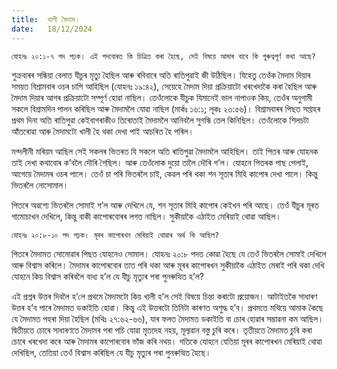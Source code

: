 ```yaml
---
title:  খালী মৈদাম।
date:   18/12/2024
---
```


`যোহনঃ ২০:১-৭ পদ পঢ়ক। এই পদবোৰত কি চিত্ৰিত কৰা হৈছে, সেই বিষয়ে আমাৰ বাবে কি গুৰুত্বপূৰ্ণ কথা আছে?`

শুক্ৰবাৰৰ সন্ধিয়া বেলাত যীচুৰ মৃত্যু হৈছিল আৰু ৰবিবাৰে অতি ৰাতিপুৱাই জী উঠিছিল। যিহেতু তেওঁক মৈদাম দিয়াৰ সময়ত বিশ্ৰামবাৰ ওচৰ চাপি আহিছিল (যোহনঃ ১৯:৪২), সেয়েহে মৈদাম দিয়া প্ৰক্ৰিয়াটো খৰখেদাকৈ কৰা হৈছিল আৰু মৈদাম দিয়াৰ আগৰ প্ৰক্ৰিয়াটো সম্পূৰ্ণ হোৱা নাছিল। তেওঁলোকে যীচুক যিমানেই ভাল নাপাওক কিয়, তেওঁৰ অনুগামী সকলে বিশ্ৰামদিন পালন কৰিছিল আৰু মৈদামলৈ যোৱা নাছিল (মাৰ্কঃ ১৬:১; লূকঃ ২৩:৫৬)। বিশ্ৰামবাৰৰ পিছত সপ্তাহৰ প্ৰথম দিনা অতি ৰাতিপুৱা কেইবাগৰাকীও তিৰোতাই মৈদামলৈ আনিবলৈ সুগন্ধি তেল কিনিছিল। তেওঁলোকে শিলচটা আঁতৰোৱা আৰু মৈদামটো খালী হৈ থকা দেখা পাই আচৰিত হৈ পৰিল।

মগ্দলীনী মৰিয়ম আছিল সেই সকলৰ ভিতৰত যি সকলে অতি ৰাতিপুৱা মৈদামলৈ আহিছিল। তাই পিতৰ আৰু যোহনক তাই দেখা কথাবোৰ ক’বলৈ দৌৰি গৈছিল। আৰু তেওঁলোক দুয়ো তালৈ দৌৰি গ’ল। যোহনে পিতৰক পাছ পেলাই, আগেয়ে মৈদামৰ ওচৰ পালে। তেওঁ চা পৰি ভিতৰলৈ চাই, কেৱল পৰি থকা শন সূতাৰ মিহি কাপোৰ দেখা পালে। কিন্তু ভিতৰলৈ নোসোমাল।

পিতৰে অৱশ্যে ভিতৰলৈ সোমাই গ’ল আৰু দেখিলে যে, শন সূতাৰ মিহি কাপোৰ কেইখন পৰি আছে। তেওঁ যীচুৰ মূৰত গামোচাখন দেখিলে, কিন্তু বাকী কাপোৰবোৰৰ লগত নাছিল। সুকীয়াকৈ এঠাইত মেৰিয়াই থোৱা আছিল।

`যোহনঃ ২০:৮-১০ পদ পঢ়ক। মূৰৰ কাপোৰখন মেৰিয়াই থোৱাৰ অৰ্থ কি আছিল?`

পিতৰে মৈদামত সোমোৱাৰ পিছত যোহনেও সোমাল। যোহনঃ ২০:৮ পদত কোৱা হৈছে যে তেওঁ ভিতৰলৈ সোমাই দেখিলে আৰু বিশ্বাস কৰিলে। মৈদামৰ কাপোৰবোৰ তাত পৰি থকা আৰু মূৰৰ কাপোৰখন সুকীয়াকৈ এঠাইত মেৰাই পৰি থকা দেখি যোহনে কিয় বিশ্বাস কৰিবলৈ বাধ্য হ’ল যে যীচু মৃত্যুৰ পৰা পুনৰুত্থিত হ’ল?

এই প্ৰশ্নৰ উত্তৰ দিবলৈ হ’লে প্ৰথমে মৈদামটো কিয় খালী হ’ল সেই বিষয়ে চিন্তা কৰাটো প্ৰয়োজন। আটাইতকৈ সাধাৰণ উত্তৰ হ’ব পাৰে মৈদামত ডকাইতি হোৱা। কিন্তু এই উত্তৰটো তিনিটা কাৰণত অশুদ্ধ হ’ব। প্ৰথমতে মথিয়ে আমাক কৈছে যে মৈদামত পহৰা দিয়া হৈছিল (মথিঃ ২৭:৬২-৬৬), যাৰ ফলত মৈদামত ডকাইতি বা চোৰ হোৱাৰ সম্ভাৱনা কম আছিল। দ্বিতীয়তে চোৰে সাধাৰণতে মৈদামৰ পৰা পচি যোৱা মৃতদেহ নহয়, মূল্যৱান বস্তু চুৰি কৰে। তৃতীয়তে মৈদামত চুৰি কৰা চোৰে খৰখেদা কৰে আৰু মৈদামৰ কাপোৰবোৰ ভাঁজ কৰি নথয়। গতিকে যোহনে যেতিয়া মূৰৰ কাপোৰখন মেৰিয়াই থোৱা দেখিছিল, তেতিয়া তেওঁ বিশ্বাস কৰিছিল যে যীচু মৃত্যুৰ পৰা পুনৰুত্থিত হৈছে।